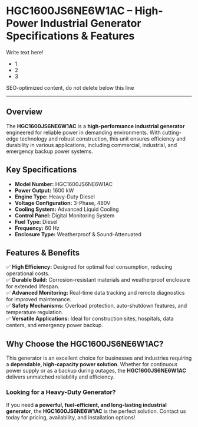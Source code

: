 # **HGC1600JS6NE6W1AC – High-Power Industrial Generator Specifications & Features**

Write text here!

 - 1
 - 2
 - 3







SEO-optimized content, do not delete below this line

---





## **Overview**
The **HGC1600JS6NE6W1AC** is a **high-performance industrial generator** engineered for reliable power in demanding environments. With cutting-edge technology and robust construction, this unit ensures efficiency and durability in various applications, including commercial, industrial, and emergency backup power systems.

## **Key Specifications**
- **Model Number:** HGC1600JS6NE6W1AC  
- **Power Output:** 1600 kW  
- **Engine Type:** Heavy-Duty Diesel  
- **Voltage Configuration:** 3-Phase, 480V  
- **Cooling System:** Advanced Liquid Cooling  
- **Control Panel:** Digital Monitoring System  
- **Fuel Type:** Diesel  
- **Frequency:** 60 Hz  
- **Enclosure Type:** Weatherproof & Sound-Attenuated  

## **Features & Benefits**
✅ **High Efficiency:** Designed for optimal fuel consumption, reducing operational costs.  
✅ **Durable Build:** Corrosion-resistant materials and weatherproof enclosure for extended lifespan.  
✅ **Advanced Monitoring:** Real-time data tracking and remote diagnostics for improved maintenance.  
✅ **Safety Mechanisms:** Overload protection, auto-shutdown features, and temperature regulation.  
✅ **Versatile Applications:** Ideal for construction sites, hospitals, data centers, and emergency power backup.

## **Why Choose the HGC1600JS6NE6W1AC?**
This generator is an excellent choice for businesses and industries requiring a **dependable, high-capacity power solution**. Whether for continuous power supply or as a backup during outages, the **HGC1600JS6NE6W1AC** delivers unmatched reliability and efficiency.

### **Looking for a Heavy-Duty Generator?**
If you need **a powerful, fuel-efficient, and long-lasting industrial generator**, the **HGC1600JS6NE6W1AC** is the perfect solution. Contact us today for pricing, availability, and installation options!  
